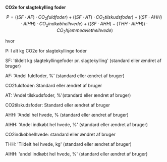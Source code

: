 **CO2e for slagtekylling foder**

$$ P = ((SF \cdot AF)\cdot CO_2fuldfoder) + ((SF \cdot AT) \cdot CO_2tilskudsfoder) + ((SF \cdot AHH) \cdot AIHH) \cdot  CO_2indkøbhelhvede) + ((SF \cdot AHH)-(THH \cdot AIHH)) \cdot CO_2hjemmeavlethelhvede)$$

hvor

P: I alt kg CO2e for slagtekyllinge foder 

SF: 'tildelt kg slagtekyllingefoder pr. slagtekylling' (standard eller ændret af bruger) 

AF: 'Andel fuldfoder, %' (standard eller ændret af bruger) 

CO2fuldfoder: Standard eller ændret af bruger 

AT: 'Andel tilskudsfoder, %'(standard eller ændret af bruger) 

CO2tilskudsfoder: Standard eller ændret af bruger 

AHH: 'Andel hel hvede, % (standard eller ændret af bruger)

AIHH: 'Andel indkøbt hel hvede, %' (standard eller ændret af bruger)

CO2indkøbhelhvede: standard eller ændret af bruger

THH: 'Tildelt hel hvede, kg' (standard eller ændret af bruger)

AIHH: 'andel indkøbt hel hvede, %' (standard eller ændret af bruger)





